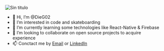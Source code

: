 ![Sin titulo](file:///C:/Users/diego/AppData/Roaming/Microsoft/Windows/Network%20Shortcuts/landing.jpg)

- 👋 Hi, I’m @DieG02
- 👀 I’m interested in code and skateboarding
- 🌱 I’m currently learning some technologies like React-Native & Firebase
- 💞️ I’m looking to collaborate on open source projects to acquire experience
- 📫 Conctact me by [Email](mailto:diegobautista2002@gmail.com) or [LinkedIn](https://www.linkedin.com/in/diegobautista02/)

<!---
DieG02/DieG02 is a ✨ special ✨ repository because its `README.md` (this file) appears on your GitHub profile.
You can click the Preview link to take a look at your changes.
--->
